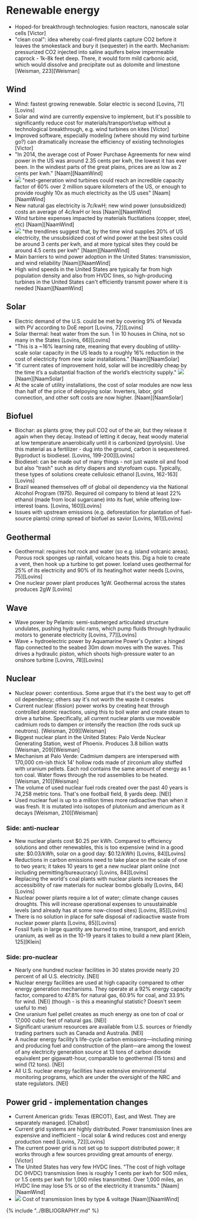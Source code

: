 # Renewable energy
* Hoped-for breakthrough technologies: fusion reactors, nanoscale solar cells [Victor]
* "clean coal": idea whereby coal-fired plants capture CO2 before it leaves the smokestack and bury it (sequester) in the earth. Mechanism: pressurized CO2 injected into saline aquifers below impermeable caprock - 1k-8k feet deep. There, it would form mild carbonic acid, which would dissolve and precipitate out as dolomite and limestone [Weisman, 223][Weisman]

## Wind
* Wind: fastest growing renewable. Solar electric is second [Lovins, 71][Lovins]
* Solar and wind are currently expensive to implement, but it's possible to significantly reduce cost for materials/transport/setup without a technological breakthrough, e.g. wind turbines on kites [Victor]
* Improved software, especially modeling (where should my wind turbine go?) can dramatically increase the efficiency of existing technologies [Victor]
* "In 2014, the average cost of Power Purchase Agreements for new wind power in the US was around 2.35 cents per kwh, the lowest it has ever been. In the windiest parts of the great plains, prices are as low as 2 cents per kwh." [Naam][NaamWind]
* ![](http://rameznaam.com/wp-content/uploads/2015/08/US-Wind-Power-Capacity-at-80-110-and-140-meter-hub-heights-2-million-square-km-above-60-percent-Capacity-at-140m-NREL-800x581.jpg) "next-generation wind turbines could reach an incredible capacity factor of 60% over 2 million square kilometers of the US, or enough to provide roughly 10x as much electricity as the US uses" [Naam][NaamWind]
* New natural gas electricity is 7c/kwH; new wind power (unsubsidized) costs an average of 4c/kwH or less [Naam][NaamWind]
* Wind turbine expenses impacted by materials fluctiations (copper, steel, etc) [Naam][NaamWind]
* ![](http://rameznaam.com/wp-content/uploads/2015/08/Future-Wind-Price-Projections-Naam-14-Percent-Learning-Curve-800x434.jpg) "the trendlines suggest that, by the time wind supplies 20% of US electricity, the unsubsidized cost of wind power at the best sites could be around 3 cents per kwh, and at more typical sites they could be around 4.5 cents per kwh" [Naam][NaamWind]
* Main barriers to wind power adoption in the United States: transmission, and wind reliability [Naam][NaamWind]
* High wind speeds in the United States are typically far from high population density and also from HVDC lines, so high-producing turbines in the United States can't efficiently transmit power where it is needed [Naam][NaamWind]

## Solar
* Electric demand of the U.S. could be met by covering 9% of Nevada with PV according to DoE report [Lovins, 72][Lovins]
* Solar thermal: heat water from the sun. 1 in 10 houses in China, not so many in the States [Lovins, 66][Lovins]
* "This is a ~16% learning rate, meaning that every doubling of utility-scale solar capacity in the US leads to a roughly 16% reduction in the cost of electricity from new solar installations." [Naam][NaamSolar]
* "If current rates of improvement hold, solar will be incredibly cheap by the time it’s a substantial fraction of the world’s electricity supply." ![](http://rameznaam.com/wp-content/uploads/2015/08/Future-Solar-Cost-Projections-PPA-LCOE.jpg) [Naam][NaamSolar]
* At the scale of utility installations, the cost of solar modules are now less than half of the price of delpoying solar. Inverters, labor, grid connection, and other soft costs are now higher. [Naam][NaamSolar]

## Biofuel
* Biochar: as plants grow, they pull CO2 out of the air, but they release it again when they decay. Instead of letting it decay, heat woody material at low temperature anaerobically until it is carbonized (pyrolysis). Use this material as a fertilizer - dug into the ground, carbon is sequestered. Byproduct is biodiesel. [Lovins, 199-200][Lovins]
* Biodiesel: can be made out of many things - not just waste oil and food but also "trash" such as dirty diapers and styrofoam cups. Typically, these types of solutions create cellulosic ethanol [Lovins, 162-163][Lovins]
* Brazil weaned themselves off of global oil dependency via the National Alcohol Program (1975). Required oil company to blend at least 22% ethanol (made from local sugarcane) into its fuel, while offering low-interest loans. [Lovins, 160][Lovins]
* Issues with upstream emissions (e.g. deforestation for plantation of fuel-source plants) crimp spread of biofuel as savior [Lovins, 161][Lovins]

## Geothermal
* Geothermal: requires hot rock and water (so e.g. island volcanic areas). Porous rock sponges up rainfall, volcano heats this. Dig a hole to create a vent, then hook up a turbine to get power. Iceland uses geothermal for 25% of its electricity and 90% of its heating/hot water needs [Lovins, 75][Lovins]
* One nuclear power plant produces 1gW. Geothermal across the states produces 2gW [Lovins]

## Wave
* Wave power by Pelamis: semi-submerged articulated structure undulates, pushing hydraulic rams, which pump fluids through hydraulic motors to generate electricity [Lovins, 77][Lovins]
* Wave + hydroelectric power by Aquamarine Power's Oyster: a hinged flap connected to the seabed 30m down moves with the waves. This drives a hydraulic piston, which shoots high-pressure water to an onshore turbine [Lovins, 78][Lovins]

## Nuclear
* Nuclear power: contentious. Some argue that it's the best way to get off oil dependency; others say it's not worth the waste it creates
* Current nuclear (fission) power works by creating heat through controlled atomic reactions, using this to boil water and create steam to drive a turbine. Specifically, all current nuclear plants use moveable cadmium rods to dampen or intensify the reaction (the rods suck up neutrons). [Weisman, 209][Weisman]
* Biggest nuclear plant in the United States: Palo Verde Nuclear Generating Station, west of Phoenix. Produces 3.8 billion watts [Weisman, 209][Weisman]
* Mechanism at Palo Verde: Cadmium dampers are interspersed with 170,000 cm-ish thick 14' hollow rods made of zirconium alloy stuffed with uranium pellets. Each rod contains the same amount of energy as 1 ton coal. Water flows through the rod assemblies to be heated. [Weisman, 210][Weisman]
* The volume of used nuclear fuel rods created over the past 40 years is 74,258 metric tons. That's one football field, 8 yards deep. [NEI]
* Used nuclear fuel is up to a million times more radioactive than when it was fresh. It is mutated into isotopes of plutonium and americum as it decays [Weisman, 210][Weisman]

### Side: anti-nuclear
* New nuclear plants cost $0.25 per kWh. Compared to efficiency solutions and other renewables, this is too expensive (wind in a good site: $0.03/kWh, solar on a good day: $0.12/kWh) [Lovins, 84][Lovins]
* Reductions in carbon emissions need to take place on the scale of one to two years; it takes 10 years to get a new nuclear plant online (not including permitting/bureaucracy) [Lovins, 84][Lovins]
* Replacing the world's coal plants with nuclear plants increases the accessibility of raw materials for nuclear bombs globally [Lovins, 84][Lovins]
* Nuclear power plants require a lot of water; climate change causes droughts. This will increase operational expenses to unsustainable levels (and already has at some now-closed sites) [Lovins, 85][Lovins]
* There is no solution in place for safe disposal of radioactive waste from nuclear power plants [Lovins, 85][Lovins]
* Fossil fuels in large quantity are burned to mine, transport, and enrich uranium, as well as in the 10-19 years it takes to build a new plant [Klein, 125][Klein]

### Side: pro-nuclear
* Nearly one hundred nuclear facilities in 30 states provide nearly 20 percent of all U.S. electricity. [NEI]
* Nuclear energy facilities are used at high capacity compared to other energy generation mechanisms. They operate at a 92% energy capacity factor, compared to 47.8% for natural gas, 60.9% for coal, and 33.9% for wind. [NEI] (though - is this a meaningful statistic? Doesn't seem useful to me)
* One uranium fuel pellet creates as much energy as one ton of coal or 17,000 cubic feet of natural gas. [NEI]
* Significant uranium resources are available from U.S. sources or friendly trading partners such as Canada and Australia. [NEI]
* A nuclear energy facility’s life-cycle carbon emissions—including mining and producing fuel and construction of the plant—are among the lowest of any electricity generation source at 13 tons of carbon dioxide equivalent per gigawatt-hour, comparable to geothermal (15 tons) and wind (12 tons). [NEI]
* All U.S. nuclear energy facilities have extensive environmental monitoring programs, which are under the oversight of the NRC and state regulators. [NEI]

## Power grid - implementation changes
* Current American grids: Texas (ERCOT), East, and West. They are separately managed. [Chabot]
* Current grid systems are highly distributed. Power transmission lines are expensive and inefficient - local solar & wind reduces cost and energy production need [Lovins, 72][Lovins]
* The current power grid is not set up to support distributed power; it works through a few sources providing great amounts of energy. [Victor]
* The United States has very few HVDC lines. "The cost of high voltage DC (HVDC) transmission lines is roughly 1 cents per kwh for 500 miles, or 1.5 cents per kwh for 1,000 miles transmitted. Over 1,000 miles, an HVDC line may lose 5% or so of the electricity it transmits." [Naam][NaamWind]
* ![](http://rameznaam.com/wp-content/uploads/2015/08/Cost-of-AC-and-HVDC-Transmission-Lines-From-HandlemanPost-800x544.jpg) Cost of transmission lines by type & voltage [Naam][NaamWind]

{% include "../BIBLIOGRAPHY.md" %}
